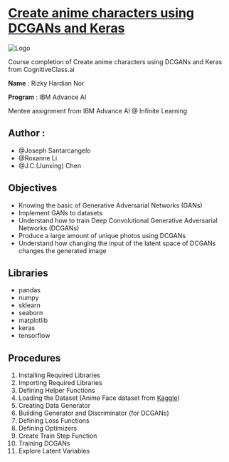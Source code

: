 # [Create anime characters using DCGANs and Keras](https://cognitiveclass.ai/courses/course-v1:IBM+GPXX0XCEEN+v1?authuser=0)

![Logo](https://cf-courses-data.s3.us.cloud-object-storage.appdomain.cloud/IBM-GPXX0XCEEN/images/face_cartton.png)

Course completion of Create anime characters using DCGANs and Keras from CognitiveClass.ai


**Name** : Rizky Hardian Nor

**Program** : IBM Advance AI

Mentee assignment from IBM Advance AI @ Infinite Learning

## **Author** : 
 * @Joseph Santarcangelo
 * @Roxanne Li
 * @J.C.(Junxing) Chen

## Objectives

 -  Knowing the basic of Generative Adversarial Networks (GANs)
 -  Implement GANs to datasets
 -  Understand how to train Deep Convolutional Generative Adversarial Networks (DCGANs)
 -  Produce a large amount of unique photos using DCGANs
 -  Understand how changing the input of the latent space of DCGANs changes the generated image

## Libraries

 - pandas
 - numpy
 - sklearn
 - seaborn
 - matplotlib
 - keras
 - tensorflow

## Procedures

 1. Installing Required Libraries
 2. Importing Required Libraries
 3. Defining Helper Functions
 4. Loading the Dataset (Anime Face dataset from [Kaggle](https://colab.research.google.com/corgiredirector?site=https%3A%2F%2Fwww.kaggle.com%2Fdatasets%2Fsplcher%2Fanimefacedataset%3Futm_medium%3DExinfluencer%26utm_source%3DExinfluencer%26utm_content%3D000026UJ%26utm_term%3D10006555%26utm_id%3DNA-SkillsNetwork-Channel-SkillsNetworkGuidedProjectsIBMGPXX0XCEEN72-2022-01-01))
 5. Creating Data Generator
 6. Building Generator and Discriminator (for DCGANs)
 7. Defining Loss Functions
 8. Defining Optimizers
 9. Create Train Step Function
 10. Training DCGANs
 11. Explore Latent Variables
